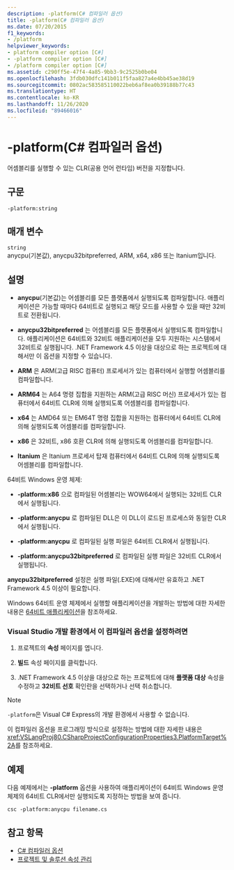 ```yaml
---
description: -platform(C# 컴파일러 옵션)
title: -platform(C# 컴파일러 옵션)
ms.date: 07/20/2015
f1_keywords:
- /platform
helpviewer_keywords:
- platform compiler option [C#]
- -platform compiler option [C#]
- /platform compiler option [C#]
ms.assetid: c290ff5e-47f4-4a85-9bb3-9c2525b0be04
ms.openlocfilehash: 3fdb030dfc141b011f5faa827a4e4bb45ae38d19
ms.sourcegitcommit: 0802ac583585110022beb6af8ea0b39188b77c43
ms.translationtype: HT
ms.contentlocale: ko-KR
ms.lasthandoff: 11/26/2020
ms.locfileid: "89466016"
---
```

# <a name="-platform-c-compiler-options"></a>-platform(C# 컴파일러 옵션)

어셈블리를 실행할 수 있는 CLR(공용 언어 런타임) 버전을 지정합니다.

## <a name="syntax"></a>구문

```console
-platform:string
```

## <a name="parameters"></a>매개 변수

`string` \
anycpu(기본값), anycpu32bitpreferred, ARM, x64, x86 또는 Itanium입니다.

## <a name="remarks"></a>설명

- **anycpu**(기본값)는 어셈블리를 모든 플랫폼에서 실행되도록 컴파일합니다. 애플리케이션은 가능할 때마다 64비트로 실행되고 해당 모드를 사용할 수 있을 때만 32비트로 전환됩니다.

- **anycpu32bitpreferred** 는 어셈블리를 모든 플랫폼에서 실행되도록 컴파일합니다. 애플리케이션은 64비트와 32비트 애플리케이션을 모두 지원하는 시스템에서 32비트로 실행됩니다. .NET Framework 4.5 이상을 대상으로 하는 프로젝트에 대해서만 이 옵션을 지정할 수 있습니다.

- **ARM** 은 ARM(고급 RISC 컴퓨터) 프로세서가 있는 컴퓨터에서 실행할 어셈블리를 컴파일합니다.

- **ARM64** 는 A64 명령 집합을 지원하는 ARM(고급 RISC 머신) 프로세서가 있는 컴퓨터에서 64비트 CLR에 의해 실행되도록 어셈블리를 컴파일합니다.

- **x64** 는 AMD64 또는 EM64T 명령 집합을 지원하는 컴퓨터에서 64비트 CLR에 의해 실행되도록 어셈블리를 컴파일합니다.

- **x86** 은 32비트, x86 호환 CLR에 의해 실행되도록 어셈블리를 컴파일합니다.

- **Itanium** 은 Itanium 프로세서 탑재 컴퓨터에서 64비트 CLR에 의해 실행되도록 어셈블리를 컴파일합니다.

64비트 Windows 운영 체제:

- **-platform:x86** 으로 컴파일된 어셈블리는 WOW64에서 실행되는 32비트 CLR에서 실행됩니다.

- **-platform:anycpu** 로 컴파일된 DLL은 이 DLL이 로드된 프로세스와 동일한 CLR에서 실행됩니다.

- **-platform:anycpu** 로 컴파일된 실행 파일은 64비트 CLR에서 실행됩니다.

- **-platform:anycpu32bitpreferred** 로 컴파일된 실행 파일은 32비트 CLR에서 실행됩니다.

**anycpu32bitpreferred** 설정은 실행 파일(.EXE)에 대해서만 유효하고 .NET Framework 4.5 이상이 필요합니다.

Windows 64비트 운영 체제에서 실행할 애플리케이션을 개발하는 방법에 대한 자세한 내용은 [64비트 애플리케이션](../../../framework/64-bit-apps.md)을 참조하세요.

### <a name="to-set-this-compiler-option-in-the-visual-studio-development-environment"></a>Visual Studio 개발 환경에서 이 컴파일러 옵션을 설정하려면

1. 프로젝트의 **속성** 페이지를 엽니다.

2. **빌드** 속성 페이지를 클릭합니다.

3. .NET Framework 4.5 이상을 대상으로 하는 프로젝트에 대해 **플랫폼 대상** 속성을 수정하고 **32비트 선호** 확인란을 선택하거나 선택 취소합니다.

> [!NOTE]
> `-platform`은 Visual C# Express의 개발 환경에서 사용할 수 없습니다.

이 컴파일러 옵션을 프로그래밍 방식으로 설정하는 방법에 대한 자세한 내용은 <xref:VSLangProj80.CSharpProjectConfigurationProperties3.PlatformTarget%2A>를 참조하세요.

## <a name="example"></a>예제

다음 예제에서는 **-platform** 옵션을 사용하여 애플리케이션이 64비트 Windows 운영 체제의 64비트 CLR에서만 실행되도록 지정하는 방법을 보여 줍니다.

```console
csc -platform:anycpu filename.cs
```

## <a name="see-also"></a>참고 항목

- [C# 컴파일러 옵션](index.md)
- [프로젝트 및 솔루션 속성 관리](/visualstudio/ide/managing-project-and-solution-properties)
